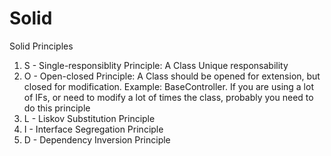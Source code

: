 # Solid

Solid Principles

1) S - Single-responsiblity Principle: A Class Unique responsability
2) O - Open-closed Principle: A Class should be opened for extension, but closed for modification. Example: BaseController. If you are using a lot of IFs, or need to modify a lot of times the class, probably you need to do this principle
3) L - Liskov Substitution Principle
4) I - Interface Segregation Principle
5) D - Dependency Inversion Principle
